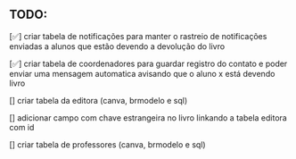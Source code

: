 ## TODO:

[✅] criar tabela de notificações para manter o rastreio de notificações enviadas a alunos que estão devendo a devolução do livro

[✅] criar tabela de coordenadores para guardar registro do contato e poder enviar uma mensagem automatica avisando que o aluno x está devendo livro 

[] criar tabela da editora (canva, brmodelo e sql)

[] adicionar campo com chave estrangeira no livro linkando a tabela editora com id

[] criar tabela de professores (canva, brmodelo e sql)
